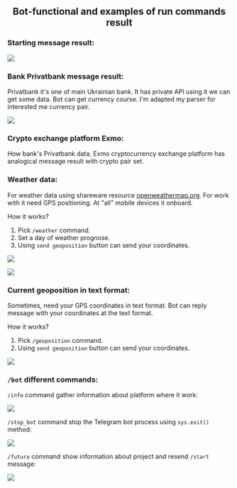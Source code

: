 <h2 align="center">Bot-functional and examples of run commands result</h2>

### Starting message result:

![](../images/README/start.jpg)

### Bank Privatbank message result:

Privatbank it's one of main Ukrainian bank. It has private API using it we can get some data. Bot can get currency course. I'm adapted my parser for interested me currency pair.

![](../images/README/privat.jpg)

### Crypto exchange platform Exmo:

How bank's Privatbank data, Exmo cryptocurrency exchange platform has analogical message result with crypto pair set.

### Weather data:

For weather data using shareware resource [openweathermap.org](https://openweathermap.org/).
For work with it need GPS positioning. At "all" mobile devices it onboard.

How it works?

1. Pick `/weather` command.
2. Set a day of weather prognose.
3. Using `send geoposition` button can send your coordinates.

![](../images/README/weather_request.jpg)

![](../images/README/weather_result.jpg)

### Current geoposition in text format:

Sometimes, need your GPS coordinates in text format. Bot can reply message with your coordinates at the text format.

How it works?

1. Pick `/geoposition` command.
2. Using `send geoposition` button can send your coordinates.

![](../images/README/gps_coordinates.jpg)

### `/bot` different commands:

`/info` command gather information about platform where it work:

![](../images/README/bot_info.jpg)

`/stop_bot` command stop the Telegram bot process using `sys.exit()` method:

![](../images/README/bot_stopbot.jpg)

`/future` command show information about project and resend `/start` message:

![](../images/README/bot_future.jpg)
